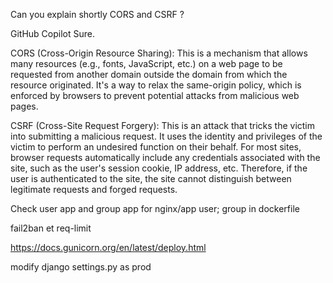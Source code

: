 Can you explain shortly CORS and CSRF ?

GitHub Copilot
Sure.

CORS (Cross-Origin Resource Sharing): This is a mechanism that allows many resources (e.g., fonts, JavaScript, etc.) on a web page to be requested from another domain outside the domain from which the resource originated. It's a way to relax the same-origin policy, which is enforced by browsers to prevent potential attacks from malicious web pages.

CSRF (Cross-Site Request Forgery): This is an attack that tricks the victim into submitting a malicious request. It uses the identity and privileges of the victim to perform an undesired function on their behalf. For most sites, browser requests automatically include any credentials associated with the site, such as the user's session cookie, IP address, etc. Therefore, if the user is authenticated to the site, the site cannot distinguish between legitimate requests and forged requests.



Check user app and group app for nginx/app user; group in dockerfile


fail2ban et req-limit

https://docs.gunicorn.org/en/latest/deploy.html

modify django settings.py as prod